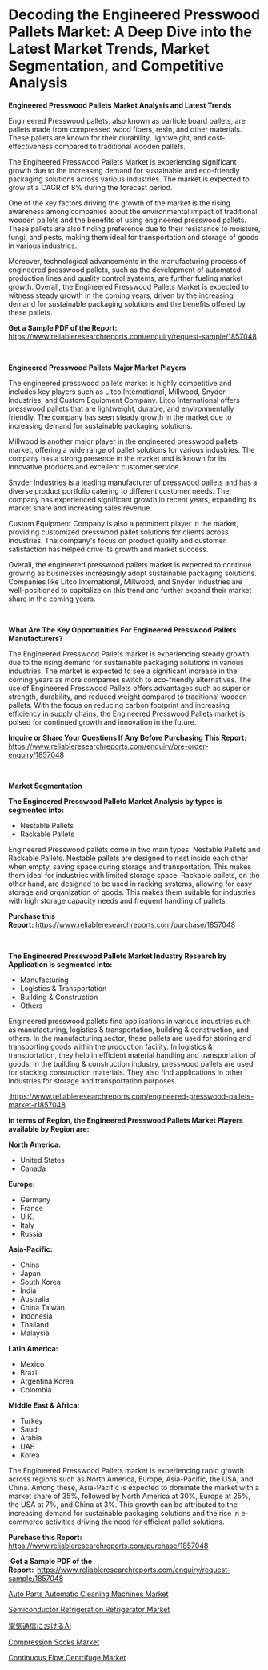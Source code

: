 <p><h1>Decoding the Engineered Presswood Pallets Market: A Deep Dive into the Latest Market Trends, Market Segmentation, and Competitive Analysis</h1></p><p><strong>Engineered Presswood Pallets Market Analysis and Latest Trends</strong></p>
<p><p>Engineered Presswood pallets, also known as particle board pallets, are pallets made from compressed wood fibers, resin, and other materials. These pallets are known for their durability, lightweight, and cost-effectiveness compared to traditional wooden pallets. </p><p>The Engineered Presswood Pallets Market is experiencing significant growth due to the increasing demand for sustainable and eco-friendly packaging solutions across various industries. The market is expected to grow at a CAGR of 8% during the forecast period. </p><p>One of the key factors driving the growth of the market is the rising awareness among companies about the environmental impact of traditional wooden pallets and the benefits of using engineered presswood pallets. These pallets are also finding preference due to their resistance to moisture, fungi, and pests, making them ideal for transportation and storage of goods in various industries.</p><p>Moreover, technological advancements in the manufacturing process of engineered presswood pallets, such as the development of automated production lines and quality control systems, are further fueling market growth. Overall, the Engineered Presswood Pallets Market is expected to witness steady growth in the coming years, driven by the increasing demand for sustainable packaging solutions and the benefits offered by these pallets.</p></p>
<p><strong>Get a Sample PDF of the Report:&nbsp;</strong> <a href="https://www.reliableresearchreports.com/enquiry/request-sample/1857048">https://www.reliableresearchreports.com/enquiry/request-sample/1857048</a></p>
<p>&nbsp;</p>
<p><strong>Engineered Presswood Pallets Major Market Players</strong></p>
<p><p>The engineered presswood pallets market is highly competitive and includes key players such as Litco International, Millwood, Snyder Industries, and Custom Equipment Company. Litco International offers presswood pallets that are lightweight, durable, and environmentally friendly. The company has seen steady growth in the market due to increasing demand for sustainable packaging solutions.</p><p>Millwood is another major player in the engineered presswood pallets market, offering a wide range of pallet solutions for various industries. The company has a strong presence in the market and is known for its innovative products and excellent customer service.</p><p>Snyder Industries is a leading manufacturer of presswood pallets and has a diverse product portfolio catering to different customer needs. The company has experienced significant growth in recent years, expanding its market share and increasing sales revenue.</p><p>Custom Equipment Company is also a prominent player in the market, providing customized presswood pallet solutions for clients across industries. The company's focus on product quality and customer satisfaction has helped drive its growth and market success.</p><p>Overall, the engineered presswood pallets market is expected to continue growing as businesses increasingly adopt sustainable packaging solutions. Companies like Litco International, Millwood, and Snyder Industries are well-positioned to capitalize on this trend and further expand their market share in the coming years.</p></p>
<p>&nbsp;</p>
<p><strong>What Are The Key Opportunities For Engineered Presswood Pallets Manufacturers?</strong></p>
<p><p>The Engineered Presswood Pallets market is experiencing steady growth due to the rising demand for sustainable packaging solutions in various industries. The market is expected to see a significant increase in the coming years as more companies switch to eco-friendly alternatives. The use of Engineered Presswood Pallets offers advantages such as superior strength, durability, and reduced weight compared to traditional wooden pallets. With the focus on reducing carbon footprint and increasing efficiency in supply chains, the Engineered Presswood Pallets market is poised for continued growth and innovation in the future.</p></p>
<p><strong>Inquire or Share Your Questions If Any Before Purchasing This Report:</strong> <a href="https://www.reliableresearchreports.com/enquiry/pre-order-enquiry/1857048">https://www.reliableresearchreports.com/enquiry/pre-order-enquiry/1857048</a></p>
<p>&nbsp;</p>
<p><strong>Market Segmentation</strong></p>
<p><strong>The Engineered Presswood Pallets Market Analysis by types is segmented into:</strong></p>
<p><ul><li>Nestable Pallets</li><li>Rackable Pallets</li></ul></p>
<p><p>Engineered Presswood pallets come in two main types: Nestable Pallets and Rackable Pallets. Nestable pallets are designed to nest inside each other when empty, saving space during storage and transportation. This makes them ideal for industries with limited storage space. Rackable pallets, on the other hand, are designed to be used in racking systems, allowing for easy storage and organization of goods. This makes them suitable for industries with high storage capacity needs and frequent handling of pallets.</p></p>
<p><strong>Purchase this Report:&nbsp;</strong><a href="https://www.reliableresearchreports.com/purchase/1857048">https://www.reliableresearchreports.com/purchase/1857048</a></p>
<p>&nbsp;</p>
<p><strong>The Engineered Presswood Pallets Market Industry Research by Application is segmented into:</strong></p>
<p><ul><li>Manufacturing</li><li>Logistics & Transportation</li><li>Building & Construction</li><li>Others</li></ul></p>
<p><p>Engineered presswood pallets find applications in various industries such as manufacturing, logistics & transportation, building & construction, and others. In the manufacturing sector, these pallets are used for storing and transporting goods within the production facility. In logistics & transportation, they help in efficient material handling and transportation of goods. In the building & construction industry, presswood pallets are used for stacking construction materials. They also find applications in other industries for storage and transportation purposes.</p></p>
<p><a href="https://www.reliableresearchreports.com/engineered-presswood-pallets-market-r1857048">&nbsp;https://www.reliableresearchreports.com/engineered-presswood-pallets-market-r1857048</a></p>
<p><strong>In terms of Region, the Engineered Presswood Pallets Market Players available by Region are:</strong></p>
<p>
    <p> <strong> North America: </strong>
        <ul>
            <li>United States</li>
            <li>Canada</li>
        </ul>
        </p> 
    <p> <strong> Europe: </strong>
        <ul>
            <li>Germany</li>
            <li>France</li>
            <li>U.K.</li>
            <li>Italy</li>
            <li>Russia</li>
        </ul>
        </p> 
    <p> <strong> Asia-Pacific: </strong>
        <ul>
            <li>China</li>
            <li>Japan</li>
            <li>South Korea</li>
            <li>India</li>
            <li>Australia</li>
            <li>China Taiwan</li>
            <li>Indonesia</li>
            <li>Thailand</li>
            <li>Malaysia</li>
        </ul>
        </p> 
    <p> <strong> Latin America: </strong>
        <ul>
            <li>Mexico</li>
            <li>Brazil</li>
            <li>Argentina Korea</li>
            <li>Colombia</li>
        </ul>
        </p> 
    <p> <strong> Middle East & Africa: </strong>
        <ul>
            <li>Turkey</li>
            <li>Saudi</li>
            <li>Arabia</li>
            <li>UAE</li>
            <li>Korea</li>
        </ul>
    </p>
    </p>
<p><p>The Engineered Presswood Pallets market is experiencing rapid growth across regions such as North America, Europe, Asia-Pacific, the USA, and China. Among these, Asia-Pacific is expected to dominate the market with a market share of 35%, followed by North America at 30%, Europe at 25%, the USA at 7%, and China at 3%. This growth can be attributed to the increasing demand for sustainable packaging solutions and the rise in e-commerce activities driving the need for efficient pallet solutions.</p></p>
<p><strong>Purchase this Report: </strong><a href="https://www.reliableresearchreports.com/purchase/1857048">https://www.reliableresearchreports.com/purchase/1857048</a></p>
<p>&nbsp;<strong>Get a Sample PDF of the Report:&nbsp;&nbsp;</strong><a href="https://www.reliableresearchreports.com/enquiry/request-sample/1857048">https://www.reliableresearchreports.com/enquiry/request-sample/1857048</a></p>
<p><strong></strong></p>
<p><p><a href="https://github.com/nathandecarvalho/Market-Research-Report-List-3/blob/main/auto-parts-automatic-cleaning-machines-market.md">Auto Parts Automatic Cleaning Machines Market</a></p><p><a href="https://github.com/julyju69/Market-Research-Report-List-3/blob/main/semiconductor-refrigeration-refrigerator-market.md">Semiconductor Refrigeration Refrigerator Market</a></p><p><a href="https://github.com/Fatimaklein1/Market-Research-Report-List-1/blob/main/410149765382.md">電気通信におけるAI</a></p><p><a href="https://www.linkedin.com/pulse/compression-socks-market-size-trends-complete-industry-overview-bn6zf">Compression Socks Market</a></p><p><a href="https://www.linkedin.com/pulse/continuous-flow-centrifuge-market-insights-cagr-trends-growth-tqxnf">Continuous Flow Centrifuge Market</a></p></p>